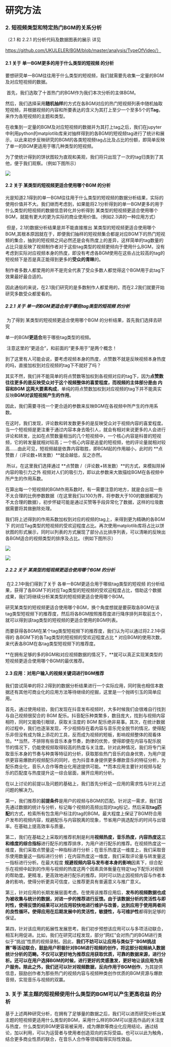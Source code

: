 # 研究方法



### 2. 短视频类型和特定热门BGM的关系分析

（2.1 和 2.2.1 的分析代码及数据图表的展示 详见

 https://github.com/UKULELER/BGM/blob/master/analysis/TypeOfVideo/）

#### 2.1 关于 单一BGM更多的用于什么类型的短视频 的分析

​	要想研究单一BGM往往用于什么类型的短视频，我们就需要先收集一定量的BGM及对应短视频的数据。

​	首先，我们选取了十首热门的BGM作为我们本次分析的主体BGM。

​	然后，我们选择采用**随机抽样**的方式在各BGM对应的热门短视频列表中随机抽取短视频，并根据视频的内容和所要表达的含义为其打上至少一个至多5个的**Tag**，来作为各短视频的主题和类型。

​	在收集到一定量的BGM及对应短视频的数据并为其打上tag之后，我们在jupyter中利用python的matplotlib库来对抽样得到的各BGM的短视频tag进行了统计和展示，以此来初步反映研究的BGM的各类短视频tag占比及占比的份额，即简单反映了单一的BGM更适用于哪几种类型的短视频。

​	为了使统计得到的饼状图较为直观和美观，我们将只出现了一次的tag归类到了其他，便于我们观察。（例如下图所示）

![](..\pictures\2.1.png)



#### 2.2 关于 某类型的短视频更适合使用哪个BGM 的分析

​	光是知道2.1得到的单一BGM往往用于什么类型的短视频的数据分析结果，实际的使用价值并不大。我们继而考虑到，如果能将2.1分析得到的单一BGM更多的用于什么类型的短视频的数据信息转化并分析得到 某类型的短视频更适合使用哪个BGM，就能有更大的更为实际的商业使用价值。（例如2.3讲的一种应用方式）

​	但是，2.1的数据分析结果是并不能直接推出 某类型的短视频更适合使用哪个BGM,其根本原因就在于，即便我们抽样的短视频集合都是对应BGM下的热门短视频的集合，抽到的短视频之间必然还是会有热度上的差异，这样简单的tag数量的占比只是反映了视频制作者对于这些tag类型的视频更倾向于使用什么BGM，没有考虑到实际对应视频本身的热度，即没有考虑各BGM使用在这些占比较高的tag的短视频下是否是真正能得到更多的**受众的青睐**的。

​	制作者多数人都爱用的并不是完全代表了受众多数人都觉得这个BGM用于此tag下效果最好最合适的。

​	因此通俗的来说，在2.1我们研究的是多数制作人都爱用的，而在2.2我们就要开始研究多数受众都爱看的。



##### 2.2.1 关于 单一的BGM**更适合**用于哪些tag类型的短视频 的分析

​	为了得到 某类型的短视频更适合使用哪个BGM 的分析结果，首先我们选择去研究

单一的BGM**更适合**用于哪些tag类型的视频。

​	注意这里的“更适合”，和前面的“更多用于”是两个概念！

​	到了这里有人可能会说，要考虑视频本身的热度，点赞数不就是反映视频本身热度的吗，直接加权到对应视频的tag下不就好了吗？

​	其实不然，我们并不能简单的将点赞数等加权到各视频对应的tag下，因为**点赞数往往更多的是反映受众对于这个视频整体的喜爱程度，**而**视频的主体部分是由 内容和BGM 这两大要素构成**，单纯的将点赞数加权到对应视频的tag下并不能真实反映**BGM对该短视频产生的作用**。

​	因此，我们需要寻找一个更合适的参数来反映BGM在各视频中所产生的作用系数。

​	在这时，我们发现，评论数和转发数更多的是反映受众对于视频内容的喜爱程度。当一个短视频是更注重于通过内容本身去吸引人，就会有相对来说更多的人会进行评论和转发，比如在点赞数量相当的几个短视频中，一个核心内容是科普的短视频，它的转发量就相对较高；一个核心内容是追星的短视频，他的评论量就相对较高......由此可见，短视频越是依靠内容取胜，即BGM起的作用越小，此时的 **点赞数 /（评论数+转发数）**就会越低，反之亦然。

​	所以，在这里我们选择通过 **点赞数 /（评论数+转发数）**的方式，来模拟除掉内容的吸引力之外 视频对人们的吸引力，即以此参数来大致描绘BGM在各视频中所产生的作用系数。

​	在算出每一个短视频的BGM作用系数时，有一需要注意的地方，就是会出现一些不太合理的比例参数数据（在这里我们以100为界，将参数大于100的数据都视为不太合理的数据），初步怀疑可能是通过买赞等手段异常化了数据，这样的垃圾数据需要将其做删除处理。

​	我们将上述得到的作用系数加权到对应的视频的tag上，来得到更为精确的各BGM下 的对应Tag类型的短视频的受欢迎程度占比。再次使用matplotlib库将占比以饼状图的形式展示，同时以列表的方式展现了部分占比排序列表，可以清晰的反映出各BGM适合的视频类型的排序及占比。（例如下图所示）

![](..\pictures\2.2.1.p.png)

![](..\pictures\2.2.1.f.png)



##### 2.2.2 关于 某类型的短视频更适合使用哪个BGM 的分析

​	在2.2.1中我们得到了关于 各单一BGM更适合用于哪些tag类型的短视频 的分析结果，获得了各BGM下的对应Tag类型的短视频的受欢迎程度占比，借助这个数据成果，我们将继续分析某类型的短视频更适合使用哪个BGM。

​	研究某类型的短视频更适合使用哪个BGM，换个角度想就是要获取各BGM在该tag类型短视频下的推荐度，然后将各BGM按照推荐度进行降序排列并取前五个，就可以得到该tag类型的短视频的更适合使用的BGM列表。

​	而要获得各BGM在某个tag类型短视频下的推荐度，我们认为可以通过将2.2.1中获得的 各BGM下的各Tag类型的短视频的受欢迎程度占比 * 对应BGM的使用次数，来代表各BGM在各tag类型短视频下的推荐度。

​	**在拥有足够的多的BGM和对应视频数据的情况下，**就可以真正实现某类型的短视频更适合使用哪个BGM的最优推荐。



#### 2.3 应用：对用户输入的视频关键词进行BGM推荐

​	我们尝试简单的将2.2得到的数据分析结果进行一个实际应用，同时我也相信本数据还有其他可商业化的应用方法等待继续的挖掘，这里是一个抛砖引玉的简单应用。

​	首先，通过使用经验，我们发现在抖音发布视频时，大多时候我们会很难自行找到与自己视频很契合的 BGM 配乐。抖音配乐种类繁多，数目庞大，找到与视频内容相符，同时又能吸引眼球，获取关注度的 BGM 配乐绝非易事。其次，在统计数据的过程中，我们也逐渐发现，不少视频存在着内容与音乐完全脱节的情况，使得配乐非但没有成为锦上添花的工具，反而成为视频的短板，影响视频整体的观看体验。**当然，不排除有些音乐本身节奏，韵律的优势，使得即便在内容与配乐脱节的情况下，仍能使视频取得较高的热度与关注度。针对此种情况，我们将专门采取音乐本身的节奏与种类等特征的分析，获取那些热门音乐的自身优势，为用户提供更容易爆款的视频配乐的同时，也为抖音本身提供更多爆款音乐的特征分析，为配乐商业化，音乐人合作等商业化用途提供可能。**而本应用主要针对视频与配乐的匹配度与热度提升这一综合层面，展开应用的分析。

​	在以上讨论的前提以及问题的基础上，我们首先分析这一应用的需求性与针对上述问题的解决力。

​	第一，我们推荐的**前提条件**是用户的视频与BGM的匹配。针对这一需求，我们首先通过数据的统计与分析，标记每个视频的高频出现的tag标记，然后采取**tag匹配**的方式，检索所有包含用户标注的tag的BGM。最大程度上保证了BGM符合用户发布的视频内容，规避配乐与内容脱离的现象，节省用户挑选配乐的时间与出错率。在基础上提高效率与质量。

​	第二，我们在基础之上采取的推荐机制是利用**视频热度，音乐热度，内容热度这三和维度的综合指标**进行配乐的推荐排序，为用户进行配乐的推荐。在视频热度这一维度，我们采取点赞量这一种指标进行分析；在音乐热度这一维度上，我们采取音乐使用数量这一指标进行分析；在内容热度这一维度，我们采取评论量与转发量这一指标进行分析。在最大程度 **规避视频内容与发布者本身的影响**因素下，综合配乐在视频中起到的作用与视频的热度这两个因素具体衡量在特定tag下配乐对视频的帮助度。更精准，更高效地进行配乐的推荐。同时可以防止因视频内容与作者本身的影响，使得分析更具可信度，让推荐更具有普遍意义与推广意义。

​	第三，针对应用的长期发展层面考虑。在使用该推荐应用后，**发布的视频数据也成为被收集与统计的数据，对进一步的推荐进行反馈。**由于该数据分析的灵活性与即时性，使得反馈的结果可以对应用较快地进行维护与改善，达到应用于使用两者间的良性循环。使得应用在后期发展中的灵活性，敏捷性，与**可维护性**都得到足够的保证。

​	第四，针对该应用的拓展性发展思考。我们初步预想该应用可以与多项活动联合，相互利用促进。比如，我们在研究过程发现，部分“网红”会对热门的BGM进行类似于“挑战”性质的视频录制。因此，**我们不妨可以让应用与类似于“BGM挑战赛”等活动联合，鼓励用户积极针对BGM进行视频的创作，将这部分视频纳入数据统计分析的范畴。不仅可以更好地为推荐应用获取优质，可靠的数据来源，进行分析。还可以在用户选择BGM的时候，进行更好的灵感激发，更好地让该应用为用户服务。**除此之外，我们还可以针对视频数据，反向作用于**BGM创作**，为其提供信息，鼓励创作者为那些热门的视频内容与视频种类创作优质的BGM资源与爆款音频，实现音乐与视频的双赢。





### 3. 关于 某主题的短视频使用什么类型的BGM可以产生更高收益 的分析

​	基于上述两种研究分析，在拥有了足够量的数据之后，我们可以进而研究分析出某主题的短视频更适用什么类型的BGM，采用什么样的BGM可以提高作品的关注度与热度，什么类型的BGM更容易被采用，成为爆款等商业化应用结论。通过结论，加以利用，可以为运营者与使用者创造双向的实际受益。也可以以此为触角，结合更多商业性质的联合，在音乐人合作等领域取得实际性效益。


​	